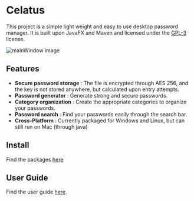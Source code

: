 # Celatus
This project is a simple light weight and easy to use desktop password manager.
It is built upon JavaFX and Maven and licensed under the [GPL-3](LICENSE) license.

![mainWindow image](https://i.imgur.com/KH2lP6v.png)

## Features
- **Secure password storage** : The file is encrypted through AES 256, and the key is not stored anywhere, but calculated upon entry attempts.
- **Password generator** : Generate strong and secure passwords.
- **Category organization** : Create the appropriate categories to organize your passwords.
- **Password search** : Find your passwords easily through the search bar.
- **Cross-Platform** : Currently packaged for Windows and Linux, but can still run on Mac (through java)

## Install

Find the packages [here](https://github.com/3h-coder/celatus)

## User Guide

Find the user guide [here](docs/User%20Guide.MD).


